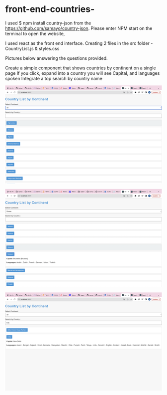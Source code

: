 # front-end-countries-

I used $ npm install country-json from the https://github.com/samayo/country-json.
Please enter NPM start on the terminal to open the website,

I used react as the front end interface. Creating 2 files in the src folder - CountryList.js & styles.css

Pictures below answering the questions provided.

Create a simple component that shows countries by continent on a single page
If you click, expand into a country you will see Capital, and languages spoken
Integrate a top search by country name

![picture1](assets/home.png)

![picture2](assets/picture2.png)

![picture3](assets/searchcountry.png)






